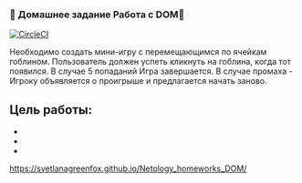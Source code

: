 ### 🌟 Домашнее задание Работа с DOM🌟

[![CircleCI](https://circleci.com/gh/SvetlanaGreenFox/Netology_homeworks_DOM/tree/main.svg?style=svg)](https://circleci.com/gh/SvetlanaGreenFox/Netology_homeworks_DOM/tree/main)

Необходимо создать мини-игру с перемещающимся по ячейкам гоблином. Пользователь должен успеть кликнуть на гоблина, когда тот появился. 
В случае 5 попаданий Игра завершается.
В случае промаха - Игроку объявляется о проигрыше и предлагается начать заново.

## Цель работы:
+ 
+ 
+ 

https://svetlanagreenfox.github.io/Netology_homeworks_DOM/

